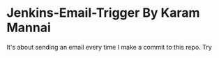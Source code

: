 # Jenkins-Email-Trigger By Karam Mannai
It's about sending an email every time I make a commit to this repo.
Try
